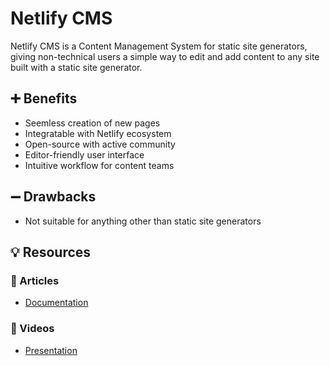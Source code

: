 # Netlify CMS

Netlify CMS is a Content Management System for static site generators, giving non-technical users a simple way to edit and add content to any site built with a static site generator.

## ➕ Benefits

* Seemless creation of new pages
* Integratable with Netlify ecosystem
* Open-source with active community
* Editor-friendly user interface
* Intuitive workflow for content teams

## ➖ Drawbacks

* Not suitable for anything other than static site generators

## 💡 Resources

### 📜 Articles

- [Documentation](https://docs.netlify.com/)

### 🎥 Videos

- [Presentation](https://www.youtube.com/watch?v=p6h-rYSVX90)